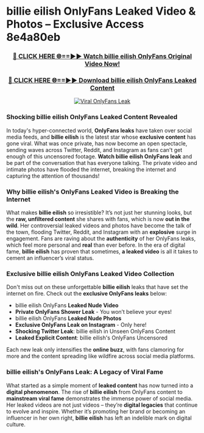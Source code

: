 # billie eilish OnlyFans Leaked Video & Photos – Exclusive Access 8e4a80eb

<div align="center">

### [🔴 CLICK HERE 🌐==►► Watch billie eilish OnlyFans Original Video Now!](https://aff.leakpic.com/?utm_medium=9dac6e3e92780789e695eb65dc45befdb20081c8&utm_campaign=Link_for_leakpic_com_8e4a80eb)

### [🔴 CLICK HERE 🌐==►► Download billie eilish OnlyFans Leaked Content](https://aff.leakpic.com/?utm_medium=9dac6e3e92780789e695eb65dc45befdb20081c8&utm_campaign=Link_for_leakpic_com_8e4a80eb)

[![Viral OnlyFans Leak](https://i.ibb.co.com/xMMVF88/686577567.gif)](https://aff.leakpic.com/?utm_medium=9dac6e3e92780789e695eb65dc45befdb20081c8&utm_campaign=Link_for_leakpic_com_8e4a80eb)

</div>

### Shocking billie eilish OnlyFans Leaked Content Revealed
In today's hyper-connected world, **OnlyFans leaks** have taken over social media feeds, and **billie eilish** is the latest star whose **exclusive content** has gone viral. What was once private, has now become an open spectacle, sending waves across Twitter, Reddit, and Instagram as fans can't get enough of this uncensored footage. 
**Watch billie eilish OnlyFans leak** and be part of the conversation that has everyone talking. The private video and intimate photos have flooded the internet, breaking the internet and capturing the attention of thousands!

### Why billie eilish's OnlyFans Leaked Video is Breaking the Internet
What makes **billie eilish** so irresistible? It’s not just her stunning looks, but the **raw, unfiltered content** she shares with fans, which is now **out in the wild**. Her controversial leaked videos and photos have become the talk of the town, flooding Twitter, Reddit, and Instagram with an **explosive** surge in engagement. 
Fans are raving about the **authenticity** of her OnlyFans leaks, which feel more personal and **real** than ever before. In the era of digital fame, **billie eilish** has proven that sometimes, **a leaked video** is all it takes to cement an influencer’s viral status.

### Exclusive billie eilish OnlyFans Leaked Video Collection
Don't miss out on these unforgettable **billie eilish** leaks that have set the internet on fire. Check out the **exclusive OnlyFans leaks** below:

- billie eilish OnlyFans **Leaked Nude Video**
- **Private OnlyFans Shower Leak** - You won’t believe your eyes!
- billie eilish OnlyFans **Leaked Nude Photos**
- **Exclusive OnlyFans Leak on Instagram** - Only here!
- **Shocking Twitter Leak**: billie eilish in Unseen OnlyFans Content
- **Leaked Explicit Content**: billie eilish's OnlyFans Uncensored

Each new leak only intensifies the **online buzz**, with fans clamoring for more and the content spreading like wildfire across social media platforms.

### billie eilish's OnlyFans Leak: A Legacy of Viral Fame
What started as a simple moment of **leaked content** has now turned into a **digital phenomenon**. The rise of **billie eilish** from OnlyFans content to **mainstream viral fame** demonstrates the immense power of social media. 
Her leaked videos are not just videos – they’re **digital legacies** that continue to evolve and inspire. Whether it’s promoting her brand or becoming an influencer in her own right, **billie eilish** has left an indelible mark on digital culture.
